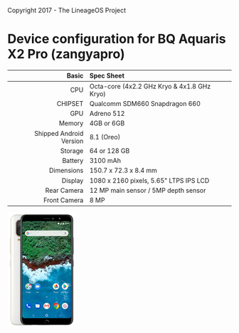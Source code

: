 Copyright 2017 - The LineageOS Project

Device configuration for BQ Aquaris X2 Pro (zangyapro)
=====================================

Basic   | Spec Sheet
-------:|:-------------------------
CPU     | Octa-core (4x2.2 GHz Kryo & 4x1.8 GHz Kryo)
CHIPSET | Qualcomm SDM660 Snapdragon 660
GPU     | Adreno 512
Memory  | 4GB or 6GB
Shipped Android Version | 8.1 (Oreo)
Storage | 64 or 128 GB
Battery | 3100 mAh
Dimensions | 150.7 x 72.3 x 8.4 mm
Display | 1080 x 2160 pixels, 5.65" LTPS IPS LCD
Rear Camera  | 12 MP main sensor / 5MP depth sensor
Front Camera | 8 MP

![BQ Aquaris X2 Pro](https://raw.githubusercontent.com/LineageOS/lineage_wiki/main/images/devices/zangyapro.png "BQ Aquaris X2 Pro")
